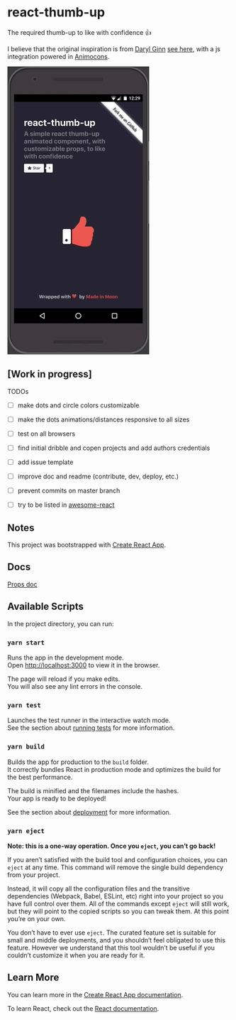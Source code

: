 # react-thumb-up
The required thumb-up to like with confidence 👍

I believe that the original inspiration is from [Daryl Ginn](https://dribbble.com/daryl) [see here](https://dribbble.com/shots/2527200-Like-Animation), with a js integration powered in [Animocons](https://github.com/codrops/Animocons).



![screenshot gif](https://raw.githubusercontent.com/MadeInMoon/react-thumb-up/master/demo/public/screenshot.gif)


## [Work in progress]

TODOs

- [ ] make dots and circle colors customizable
- [ ] make the dots animations/distances responsive to all sizes
- [ ] test on all browsers
- [ ] find initial dribble and copen projects and add authors credentials
- [ ] add issue template
- [ ] improve doc and readme (contribute, dev, deploy, etc.)
- [ ] prevent commits on master branch
- [ ] try to be listed in [awesome-react](https://github.com/enaqx/awesome-react)


## Notes

This project was bootstrapped with [Create React App](https://github.com/facebook/create-react-app).


## Docs


[Props doc](https://github.com/MadeInMoon/react-thumb-up/blob/master/doc/ThumbUp.md)



## Available Scripts

In the project directory, you can run:

### `yarn start`

Runs the app in the development mode.<br>
Open [http://localhost:3000](http://localhost:3000) to view it in the browser.

The page will reload if you make edits.<br>
You will also see any lint errors in the console.

### `yarn test`

Launches the test runner in the interactive watch mode.<br>
See the section about [running tests](https://facebook.github.io/create-react-app/docs/running-tests) for more information.

### `yarn build`

Builds the app for production to the `build` folder.<br>
It correctly bundles React in production mode and optimizes the build for the best performance.

The build is minified and the filenames include the hashes.<br>
Your app is ready to be deployed!

See the section about [deployment](https://facebook.github.io/create-react-app/docs/deployment) for more information.

### `yarn eject`

**Note: this is a one-way operation. Once you `eject`, you can’t go back!**

If you aren’t satisfied with the build tool and configuration choices, you can `eject` at any time. This command will remove the single build dependency from your project.

Instead, it will copy all the configuration files and the transitive dependencies (Webpack, Babel, ESLint, etc) right into your project so you have full control over them. All of the commands except `eject` will still work, but they will point to the copied scripts so you can tweak them. At this point you’re on your own.

You don’t have to ever use `eject`. The curated feature set is suitable for small and middle deployments, and you shouldn’t feel obligated to use this feature. However we understand that this tool wouldn’t be useful if you couldn’t customize it when you are ready for it.

## Learn More

You can learn more in the [Create React App documentation](https://facebook.github.io/create-react-app/docs/getting-started).

To learn React, check out the [React documentation](https://reactjs.org/).
